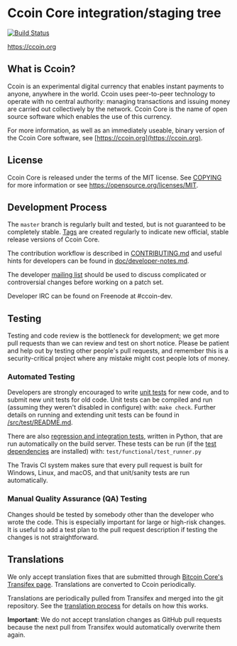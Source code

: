 Ccoin Core integration/staging tree
=====================================

[![Build Status](https://travis-ci.org/ccoin-project/ccoin.svg?branch=master)](https://travis-ci.org/ccoin-project/ccoin)

https://ccoin.org

What is Ccoin?
----------------

Ccoin is an experimental digital currency that enables instant payments to
anyone, anywhere in the world. Ccoin uses peer-to-peer technology to operate
with no central authority: managing transactions and issuing money are carried
out collectively by the network. Ccoin Core is the name of open source
software which enables the use of this currency.

For more information, as well as an immediately useable, binary version of
the Ccoin Core software, see [https://ccoin.org](https://ccoin.org).

License
-------

Ccoin Core is released under the terms of the MIT license. See [COPYING](COPYING) for more
information or see https://opensource.org/licenses/MIT.

Development Process
-------------------

The `master` branch is regularly built and tested, but is not guaranteed to be
completely stable. [Tags](https://github.com/ccoin-project/ccoin/tags) are created
regularly to indicate new official, stable release versions of Ccoin Core.

The contribution workflow is described in [CONTRIBUTING.md](CONTRIBUTING.md)
and useful hints for developers can be found in [doc/developer-notes.md](doc/developer-notes.md).

The developer [mailing list](https://groups.google.com/forum/#!forum/ccoin-dev)
should be used to discuss complicated or controversial changes before working
on a patch set.

Developer IRC can be found on Freenode at #ccoin-dev.

Testing
-------

Testing and code review is the bottleneck for development; we get more pull
requests than we can review and test on short notice. Please be patient and help out by testing
other people's pull requests, and remember this is a security-critical project where any mistake might cost people
lots of money.

### Automated Testing

Developers are strongly encouraged to write [unit tests](src/test/README.md) for new code, and to
submit new unit tests for old code. Unit tests can be compiled and run
(assuming they weren't disabled in configure) with: `make check`. Further details on running
and extending unit tests can be found in [/src/test/README.md](/src/test/README.md).

There are also [regression and integration tests](/test), written
in Python, that are run automatically on the build server.
These tests can be run (if the [test dependencies](/test) are installed) with: `test/functional/test_runner.py`

The Travis CI system makes sure that every pull request is built for Windows, Linux, and macOS, and that unit/sanity tests are run automatically.

### Manual Quality Assurance (QA) Testing

Changes should be tested by somebody other than the developer who wrote the
code. This is especially important for large or high-risk changes. It is useful
to add a test plan to the pull request description if testing the changes is
not straightforward.

Translations
------------

We only accept translation fixes that are submitted through [Bitcoin Core's Transifex page](https://www.transifex.com/projects/p/bitcoin/).
Translations are converted to Ccoin periodically.

Translations are periodically pulled from Transifex and merged into the git repository. See the
[translation process](doc/translation_process.md) for details on how this works.

**Important**: We do not accept translation changes as GitHub pull requests because the next
pull from Transifex would automatically overwrite them again.
